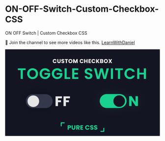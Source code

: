 # ON-OFF-Switch-Custom-Checkbox-CSS
ON OFF Switch | Custom Checkbox CSS


💙 Join the channel to see more videos like this. [LearnWithDaniel](https://www.youtube.com/@learnwithdanial417)

![preview img](/on.png)


